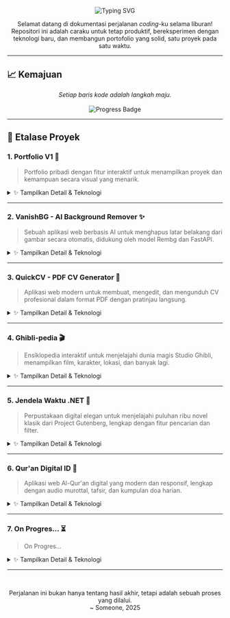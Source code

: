 <p align="center">
  <img src="https://readme-typing-svg.demolab.com?font=Fira+Code&size=28&pause=1000&color=8A2BE2&center=true&vCenter=true&width=600&lines=Ofik's+Holiday+Coding+Sprint;Tantangan+10+Proyek+Kreatif;Mengubah+Ide+Menjadi+Kode" alt="Typing SVG" />
</p>

<p align="center">
  Selamat datang di dokumentasi perjalanan <i>coding</i>-ku selama liburan! Repositori ini adalah caraku untuk tetap produktif, bereksperimen dengan teknologi baru, dan membangun portofolio yang solid, satu proyek pada satu waktu.
</p>

---

## 📈 Kemajuan

<p align="center">
  <i>Setiap baris kode adalah langkah maju.</i>
  <br/><br/>
  <img src="https://img.shields.io/badge/Proyek Selesai-6%20%2F%2010-8A2BE2?style=for-the-badge&logo=github" alt="Progress Badge"/>
</p>

---

## 🚀 Etalase Proyek

### 1. Portfolio V1 🚀
> Portfolio pribadi dengan fitur interaktif untuk menampilkan proyek dan kemampuan secara visual yang menarik.
<details>
  <summary>✨ Tampilkan Detail & Teknologi</summary>
  <ul>
    <li>
      <strong>Tautan Proyek:</strong>
      <ul>
        <li><a href="https://github.com/ofikur/portfolio-v1">💻 <strong>Repository</strong></a></li>
        <li><a href="https://ofikur.vercel.app">🌐 <strong>Live Demo</strong></a></li>
      </ul>
    </li>
    <li>
      <strong>Teknologi yang Digunakan:</strong><br>
      <img src="https://img.shields.io/badge/html5-%23E34F26.svg?style=flat-square&logo=html5&logoColor=white" alt="HTML5"/> <img src="https://img.shields.io/badge/css3-%231572B6.svg?style=flat-square&logo=css3&logoColor=white" alt="CSS3"/> <img src="https://img.shields.io/badge/javascript-%23F7DF1E.svg?style=flat-square&logo=javascript&logoColor=white" alt="JavaScript"/> <img src="https://img.shields.io/badge/three.js-black?style=flat-square&logo=three.js&logoColor=white" alt="Three.js"/> <img src="https://img.shields.io/badge/EmailJS-1F2937?style=flat-square" alt="EmailJS"/>
    </li>
  </ul>
</details>
<hr>

### 2. VanishBG - AI Background Remover ✨
> Sebuah aplikasi web berbasis AI untuk menghapus latar belakang dari gambar secara otomatis, didukung oleh model Rembg dan FastAPI.
<details>
  <summary>✨ Tampilkan Detail & Teknologi</summary>
  <ul>
    <li>
      <strong>Tautan Proyek:</strong>
      <ul>
        <li><a href="https://github.com/ofikur/vanishbg">💻 <strong>Repository</strong></a></li>
        <li><a href="https://vanishbg.vercel.app">🌐 <strong>Live Demo</strong></a></li>
      </ul>
    </li>
    <li>
      <strong>Teknologi yang Digunakan:</strong><br>
      <img src="https://img.shields.io/badge/Next.js-black?style=flat-square&logo=next.js&logoColor=white" alt="Next JS"/> <img src="https://img.shields.io/badge/tailwindcss-%2338B2AC.svg?style=flat-square&logo=tailwind-css&logoColor=white" alt="Tailwind CSS"/> <img src="https://img.shields.io/badge/FastAPI-005571?style=flat-square&logo=fastapi&logoColor=white" alt="FastAPI"/> <img src="https://img.shields.io/badge/rembg-4A4A4A?style=flat-square" alt="rembg"/> <img src="https://img.shields.io/badge/Pillow-93C5FD?style=flat-square&logo=python&logoColor=3B82F6" alt="Pillow"/>
    </li>
  </ul>
</details>
<hr>

### 3. QuickCV - PDF CV Generator 📄
> Aplikasi web modern untuk membuat, mengedit, dan mengunduh CV profesional dalam format PDF dengan pratinjau langsung.
<details>
  <summary>✨ Tampilkan Detail & Teknologi</summary>
  <ul>
    <li>
      <strong>Tautan Proyek:</strong>
      <ul>
        <li><a href="https://github.com/ofikur/cv-generator">💻 <strong>Repository</strong></a></li>
        <li><a href="https://quickcv-v1.vercel.app">🌐 <strong>Live Demo</strong></a></li>
      </ul>
    </li>
    <li>
      <strong>Teknologi yang Digunakan:</strong><br>
      <img src="https://img.shields.io/badge/Next.js-black?style=flat-square&logo=next.js&logoColor=white" alt="Next JS"/> <img src="https://img.shields.io/badge/typescript-%233178C6.svg?style=flat-square&logo=typescript&logoColor=white" alt="TypeScript"/> <img src="https://img.shields.io/badge/tailwindcss-%2338B2AC.svg?style=flat-square&logo=tailwind-css&logoColor=white" alt="Tailwind CSS"/> <img src="https://img.shields.io/badge/Puppeteer-40B5A4?style=flat-square&logo=puppeteer&logoColor=white" alt="Puppeteer"/>
    </li>
  </ul>
</details>
<hr>

### 4. Ghibli-pedia 🎬
> Ensiklopedia interaktif untuk menjelajahi dunia magis Studio Ghibli, menampilkan film, karakter, lokasi, dan banyak lagi.
<details>
  <summary>✨ Tampilkan Detail & Teknologi</summary>
  <ul>
    <li>
      <strong>Tautan Proyek:</strong>
      <ul>
        <li><a href="https://github.com/ofikur/ghibli-pedia">💻 <strong>Repository</strong></a></li>
        <li>🌐 <strong>Live Demo</strong> (Belum dideploy)</li>
      </ul>
    </li>
    <li>
      <strong>Teknologi yang Digunakan:</strong><br>
      <img src="https://img.shields.io/badge/react-%2361DAFB.svg?style=flat-square&logo=react&logoColor=white" alt="React"/> <img src="https://img.shields.io/badge/vite-%23646CFF.svg?style=flat-square&logo=vite&logoColor=white" alt="Vite"/> <img src="https://img.shields.io/badge/tailwindcss-%2338B2AC.svg?style=flat-square&logo=tailwind-css&logoColor=white" alt="Tailwind CSS"/> <img src="https://img.shields.io/badge/framer-%230055FF.svg?style=flat-square&logo=framer&logoColor=white" alt="Framer Motion"/>
    </li>
  </ul>
</details>
<hr>

### 5. Jendela Waktu .NET 📖
> Perpustakaan digital elegan untuk menjelajahi puluhan ribu novel klasik dari Project Gutenberg, lengkap dengan fitur pencarian dan filter.
<details>
  <summary>✨ Tampilkan Detail & Teknologi</summary>
  <ul>
    <li>
      <strong>Tautan Proyek:</strong>
      <ul>
        <li><a href="https://github.com/ofikur/jendela-waktu-net">💻 <strong>Repository</strong></a></li>
        <li>🌐 <strong>Live Demo</strong> (Belum dideploy)</li>
      </ul>
    </li>
    <li>
      <strong>Teknologi yang Digunakan:</strong><br>
      <img src="https://img.shields.io/badge/react-%2361DAFB.svg?style=flat-square&logo=react&logoColor=white" alt="React"/> <img src="https://img.shields.io/badge/vite-%23646CFF.svg?style=flat-square&logo=vite&logoColor=white" alt="Vite"/> <img src="https://img.shields.io/badge/tailwindcss-%2338B2AC.svg?style=flat-square&logo=tailwind-css&logoColor=white" alt="Tailwind CSS"/>
    </li>
  </ul>
</details>
<hr>

### 6. Qur'an Digital ID 📖
> Aplikasi web Al-Qur'an digital yang modern dan responsif, lengkap dengan audio murottal, tafsir, dan kumpulan doa harian.
<details>
  <summary>✨ Tampilkan Detail & Teknologi</summary>
  <ul>
    <li>
      <strong>Tautan Proyek:</strong>
      <ul>
        <li><a href="https://github.com/ofikur/alquran-digital-id">💻 <strong>Repository</strong></a></li>
        <li><a href="https://qurandigital-id.vercel.app">🌐 <strong>Live Demo</strong></a></li>
      </ul>
    </li>
    <li>
      <strong>Teknologi yang Digunakan:</strong><br>
      <img src="https://img.shields.io/badge/react-%2361DAFB.svg?style=flat-square&logo=react&logoColor=white" alt="React"/> <img src="https://img.shields.io/badge/vite-%23646CFF.svg?style=flat-square&logo=vite&logoColor=white" alt="Vite"/> <img src="https://img.shields.io/badge/tailwindcss-%2338B2AC.svg?style=flat-square&logo=tailwind-css&logoColor=white" alt="Tailwind CSS"/>
    </li>
  </ul>
</details>
<hr>

### 7. On Progres... ⏳
> On Progres...
<details>
  <summary>✨ Tampilkan Detail & Teknologi</summary>
  <ul>
    <li>
      <strong>Tautan Proyek:</strong>
      <ul>
        <li>💻 <strong>Repository</strong>...</li>
        <li>🌐 <strong>Live Demo</strong>...</li>
      </ul>
    </li>
    <li>
      <strong>Teknologi yang Digunakan:</strong><br>
      </li>
  </ul>
</details>
<hr>

<br>

<p align="center">
  Perjalanan ini bukan hanya tentang hasil akhir, tetapi adalah sebuah proses yang dilalui. <br/>
  ~ Someone, 2025
</p>
